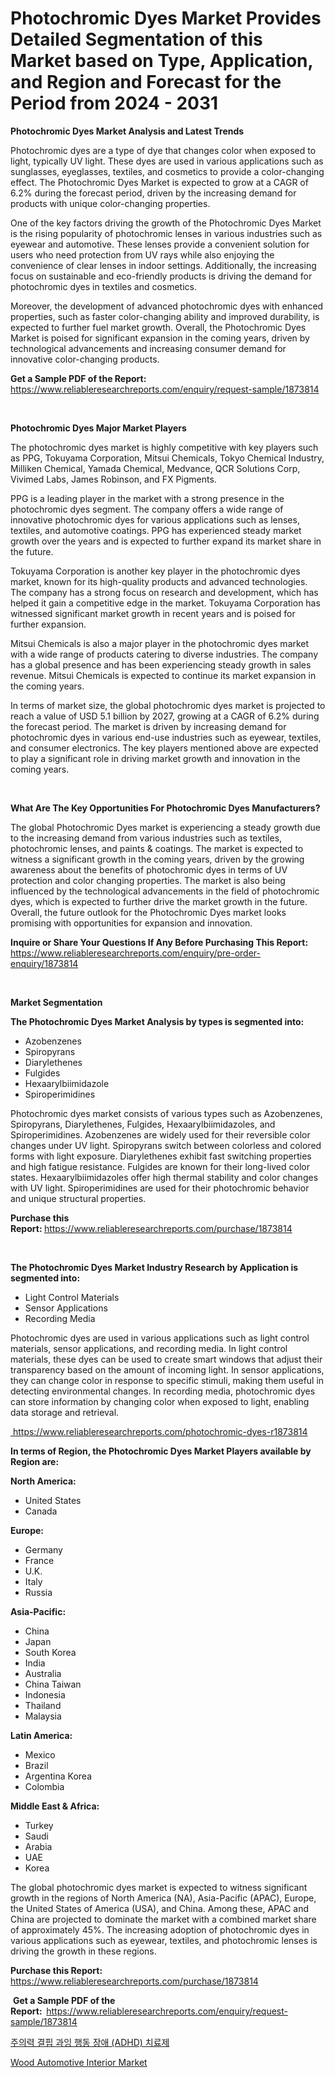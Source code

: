 <p><h1>Photochromic Dyes Market Provides Detailed Segmentation of this Market based on Type, Application, and Region and Forecast for the Period from 2024 - 2031</h1></p><p><strong>Photochromic Dyes Market Analysis and Latest Trends</strong></p>
<p><p>Photochromic dyes are a type of dye that changes color when exposed to light, typically UV light. These dyes are used in various applications such as sunglasses, eyeglasses, textiles, and cosmetics to provide a color-changing effect. The Photochromic Dyes Market is expected to grow at a CAGR of 6.2% during the forecast period, driven by the increasing demand for products with unique color-changing properties.</p><p>One of the key factors driving the growth of the Photochromic Dyes Market is the rising popularity of photochromic lenses in various industries such as eyewear and automotive. These lenses provide a convenient solution for users who need protection from UV rays while also enjoying the convenience of clear lenses in indoor settings. Additionally, the increasing focus on sustainable and eco-friendly products is driving the demand for photochromic dyes in textiles and cosmetics.</p><p>Moreover, the development of advanced photochromic dyes with enhanced properties, such as faster color-changing ability and improved durability, is expected to further fuel market growth. Overall, the Photochromic Dyes Market is poised for significant expansion in the coming years, driven by technological advancements and increasing consumer demand for innovative color-changing products.</p></p>
<p><strong>Get a Sample PDF of the Report:&nbsp;</strong> <a href="https://www.reliableresearchreports.com/enquiry/request-sample/1873814">https://www.reliableresearchreports.com/enquiry/request-sample/1873814</a></p>
<p>&nbsp;</p>
<p><strong>Photochromic Dyes Major Market Players</strong></p>
<p><p>The photochromic dyes market is highly competitive with key players such as PPG, Tokuyama Corporation, Mitsui Chemicals, Tokyo Chemical Industry, Milliken Chemical, Yamada Chemical, Medvance, QCR Solutions Corp, Vivimed Labs, James Robinson, and FX Pigments.</p><p>PPG is a leading player in the market with a strong presence in the photochromic dyes segment. The company offers a wide range of innovative photochromic dyes for various applications such as lenses, textiles, and automotive coatings. PPG has experienced steady market growth over the years and is expected to further expand its market share in the future.</p><p>Tokuyama Corporation is another key player in the photochromic dyes market, known for its high-quality products and advanced technologies. The company has a strong focus on research and development, which has helped it gain a competitive edge in the market. Tokuyama Corporation has witnessed significant market growth in recent years and is poised for further expansion.</p><p>Mitsui Chemicals is also a major player in the photochromic dyes market with a wide range of products catering to diverse industries. The company has a global presence and has been experiencing steady growth in sales revenue. Mitsui Chemicals is expected to continue its market expansion in the coming years.</p><p>In terms of market size, the global photochromic dyes market is projected to reach a value of USD 5.1 billion by 2027, growing at a CAGR of 6.2% during the forecast period. The market is driven by increasing demand for photochromic dyes in various end-use industries such as eyewear, textiles, and consumer electronics. The key players mentioned above are expected to play a significant role in driving market growth and innovation in the coming years.</p></p>
<p>&nbsp;</p>
<p><strong>What Are The Key Opportunities For Photochromic Dyes Manufacturers?</strong></p>
<p><p>The global Photochromic Dyes market is experiencing a steady growth due to the increasing demand from various industries such as textiles, photochromic lenses, and paints & coatings. The market is expected to witness a significant growth in the coming years, driven by the growing awareness about the benefits of photochromic dyes in terms of UV protection and color changing properties. The market is also being influenced by the technological advancements in the field of photochromic dyes, which is expected to further drive the market growth in the future. Overall, the future outlook for the Photochromic Dyes market looks promising with opportunities for expansion and innovation.</p></p>
<p><strong>Inquire or Share Your Questions If Any Before Purchasing This Report:</strong> <a href="https://www.reliableresearchreports.com/enquiry/pre-order-enquiry/1873814">https://www.reliableresearchreports.com/enquiry/pre-order-enquiry/1873814</a></p>
<p>&nbsp;</p>
<p><strong>Market Segmentation</strong></p>
<p><strong>The Photochromic Dyes Market Analysis by types is segmented into:</strong></p>
<p><ul><li>Azobenzenes</li><li>Spiropyrans</li><li>Diarylethenes</li><li>Fulgides</li><li>Hexaarylbiimidazole</li><li>Spiroperimidines</li></ul></p>
<p><p>Photochromic dyes market consists of various types such as Azobenzenes, Spiropyrans, Diarylethenes, Fulgides, Hexaarylbiimidazoles, and Spiroperimidines. Azobenzenes are widely used for their reversible color changes under UV light. Spiropyrans switch between colorless and colored forms with light exposure. Diarylethenes exhibit fast switching properties and high fatigue resistance. Fulgides are known for their long-lived color states. Hexaarylbiimidazoles offer high thermal stability and color changes with UV light. Spiroperimidines are used for their photochromic behavior and unique structural properties.</p></p>
<p><strong>Purchase this Report:&nbsp;</strong><a href="https://www.reliableresearchreports.com/purchase/1873814">https://www.reliableresearchreports.com/purchase/1873814</a></p>
<p>&nbsp;</p>
<p><strong>The Photochromic Dyes Market Industry Research by Application is segmented into:</strong></p>
<p><ul><li>Light Control Materials</li><li>Sensor Applications</li><li>Recording Media</li></ul></p>
<p><p>Photochromic dyes are used in various applications such as light control materials, sensor applications, and recording media. In light control materials, these dyes can be used to create smart windows that adjust their transparency based on the amount of incoming light. In sensor applications, they can change color in response to specific stimuli, making them useful in detecting environmental changes. In recording media, photochromic dyes can store information by changing color when exposed to light, enabling data storage and retrieval.</p></p>
<p><a href="https://www.reliableresearchreports.com/photochromic-dyes-r1873814">&nbsp;https://www.reliableresearchreports.com/photochromic-dyes-r1873814</a></p>
<p><strong>In terms of Region, the Photochromic Dyes Market Players available by Region are:</strong></p>
<p>
    <p> <strong> North America: </strong>
        <ul>
            <li>United States</li>
            <li>Canada</li>
        </ul>
        </p> 
    <p> <strong> Europe: </strong>
        <ul>
            <li>Germany</li>
            <li>France</li>
            <li>U.K.</li>
            <li>Italy</li>
            <li>Russia</li>
        </ul>
        </p> 
    <p> <strong> Asia-Pacific: </strong>
        <ul>
            <li>China</li>
            <li>Japan</li>
            <li>South Korea</li>
            <li>India</li>
            <li>Australia</li>
            <li>China Taiwan</li>
            <li>Indonesia</li>
            <li>Thailand</li>
            <li>Malaysia</li>
        </ul>
        </p> 
    <p> <strong> Latin America: </strong>
        <ul>
            <li>Mexico</li>
            <li>Brazil</li>
            <li>Argentina Korea</li>
            <li>Colombia</li>
        </ul>
        </p> 
    <p> <strong> Middle East & Africa: </strong>
        <ul>
            <li>Turkey</li>
            <li>Saudi</li>
            <li>Arabia</li>
            <li>UAE</li>
            <li>Korea</li>
        </ul>
    </p>
    </p>
<p><p>The global photochromic dyes market is expected to witness significant growth in the regions of North America (NA), Asia-Pacific (APAC), Europe, the United States of America (USA), and China. Among these, APAC and China are projected to dominate the market with a combined market share of approximately 45%. The increasing adoption of photochromic dyes in various applications such as eyewear, textiles, and photochromic lenses is driving the growth in these regions.</p></p>
<p><strong>Purchase this Report: </strong><a href="https://www.reliableresearchreports.com/purchase/1873814">https://www.reliableresearchreports.com/purchase/1873814</a></p>
<p>&nbsp;<strong>Get a Sample PDF of the Report:&nbsp;&nbsp;</strong><a href="https://www.reliableresearchreports.com/enquiry/request-sample/1873814">https://www.reliableresearchreports.com/enquiry/request-sample/1873814</a></p>
<p><strong></strong></p>
<p><p><a href="https://github.com/LoganRew1964/Market-Research-Report-List-1/blob/main/5448880117132.md">주의력 결핍 과잉 행동 장애 (ADHD) 치료제</a></p><p><a href="https://github.com/Krish2023na/Market-Research-Report-List-4/blob/main/wood-automotive-interior-market.md">Wood Automotive Interior Market</a></p></p>